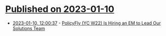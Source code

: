 # [Published on 2023-01-10](index.md)

* [2023-01-10, 12:00:37](https://news.ycombinator.com/item?id=34323487) - [PolicyFly (YC W22) Is Hiring an EM to Lead Our Solutions Team](https://www.ycombinator.com/companies/policyfly/jobs/aY0a0gg-engineering-manager-solutions)
